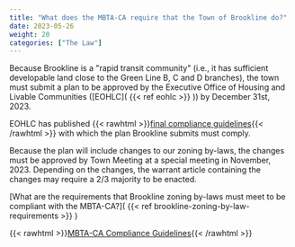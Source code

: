 ```yaml
---
title: "What does the MBTA-CA require that the Town of Brookline do?"
date: 2023-05-26
weight: 20
categories: ["The Law"]
---
```

Because Brookline is a "rapid transit community" (i.e., it has sufficient developable land close to the Green Line B, C and D branches), the town must submit a plan to be approved by the Executive Office of Housing and Livable Communities ([EOHLC]( {{< ref eohlc >}} )) by December 31st, 2023.

EOHLC has published {{< rawhtml >}}<a href="https://www.mass.gov/info-details/multi-family-zoning-requirement-for-mbta-communities" target="_new">final compliance guidelines</a>{{< /rawhtml >}} with which the plan Brookline submits must comply.

Because the plan will include changes to our zoning by-laws, the changes must be approved by Town Meeting at a special meeting in November, 2023. Depending on the changes, the warrant article containing the changes may require a 2/3 majority to be enacted.

[What are the requirements that Brookline zoning by-laws must meet to be compliant with the MBTA-CA?]( {{< ref brookline-zoning-by-law-requirements >}} ) 

{{< rawhtml >}}<a href="https://www.mass.gov/info-details/multi-family-zoning-requirement-for-mbta-communities" target="_new">MBTA-CA Compliance Guidelines</a>{{< /rawhtml >}}
